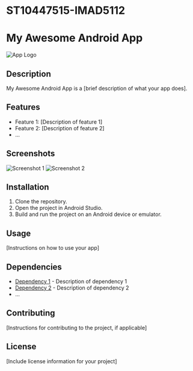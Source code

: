 # ST10447515-IMAD5112
# My Awesome Android App

![App Logo](link_to_logo.png)

## Description

My Awesome Android App is a [brief description of what your app does].

## Features

- Feature 1: [Description of feature 1]
- Feature 2: [Description of feature 2]
- ...

## Screenshots

![Screenshot 1](link_to_screenshot1.png)
![Screenshot 2](link_to_screenshot2.png)
## Installation

1. Clone the repository.
2. Open the project in Android Studio.
3. Build and run the project on an Android device or emulator.

## Usage

[Instructions on how to use your app]

## Dependencies

- [Dependency 1](link_to_dependency1) - Description of dependency 1
- [Dependency 2](link_to_dependency2) - Description of dependency 2
- ...

## Contributing

[Instructions for contributing to the project, if applicable]

## License

[Include license information for your project]

